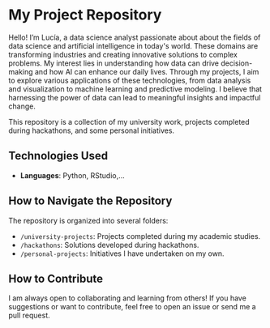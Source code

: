 # My Project Repository

Hello! I’m Lucía, a data science analyst passionate about about the fields of data science and artificial intelligence in today's world. 
These domains are transforming industries and creating innovative solutions to complex problems. My interest lies in understanding how data can drive decision-making and how AI can enhance our daily lives. 
Through my projects, I aim to explore various applications of these technologies, from data analysis and visualization to machine learning and predictive modeling.
I believe that harnessing the power of data can lead to meaningful insights and impactful change.


This repository is a collection of my university work, projects completed during hackathons, and some personal initiatives. 

## Technologies Used

- **Languages**: Python, RStudio,...

## How to Navigate the Repository

The repository is organized into several folders:

- `/university-projects`: Projects completed during my academic studies.
- `/hackathons`: Solutions developed during hackathons.
- `/personal-projects`: Initiatives I have undertaken on my own.


## How to Contribute

I am always open to collaborating and learning from others! If you have suggestions or want to contribute, feel free to open an issue or send me a pull request.


